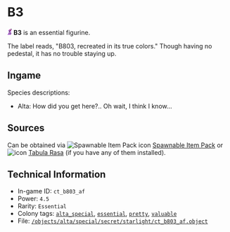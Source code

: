 # B3

<img src="https://raw.githubusercontent.com/Ceterai/Enternia/main/objects/alta/special/secret/starlight/ct_b803_af.png" alt="B3 icon" loading="lazy" height="16px" width="auto" /> **B3** is an essential figurine.

The label reads, "B803, recreated in its true colors." Though having no pedestal, it has no trouble staying up.

## Ingame

Species descriptions:

- Alta: How did you get here?.. Oh wait, I think I know...

## Sources

Can be obtained via <img src="https://raw.githubusercontent.com/Silverfeelin/Starbound-SpawnableItemPack/master/interface/sip/iconSmall.png" alt="Spawnable Item Pack icon" width="18" height="14"/> [Spawnable Item Pack](https://steamcommunity.com/sharedfiles/filedetails/?id=733665104) or <img src="https://steamuserimages-a.akamaihd.net/ugc/263843960696222713/3EC9A7C005541F7D577EBCB8C5736B4EFC9973D6/" alt="icon" width="8" height="12"/> [Tabula Rasa](https://community.playstarbound.com/resources/the-tabula-rasa.3222/) (if you have any of them installed).

## Technical Information

- In-game ID: `ct_b803_af`
- Power: `4.5`
- Rarity: `Essential`
- Colony tags: [`alta_special`](https://ceterai.github.io/MyEnternia/Wiki/Tags/AltaSpecial), [`essential`](https://ceterai.github.io/MyEnternia/Wiki/Tags/Essential), [`pretty`](https://ceterai.github.io/MyEnternia/Wiki/Tags/Pretty), [`valuable`](https://ceterai.github.io/MyEnternia/Wiki/Tags/Valuable)
- File: [`/objects/alta/special/secret/starlight/ct_b803_af.object`](https://github.com/Ceterai/Enternia/blob/main/objects/alta/special/secret/starlight/ct_b803_af.object)
